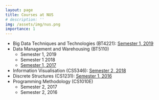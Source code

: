 ```yaml
---
layout: page
title: Courses at NUS
# description: ''
img: /assets/img/nus.png
importance: 1
---
```


<ul class="list-group">
    <li class="list-group-item list-group-item-action list-group-item-secondary"> Big Data Techniques and Technologies (BT4221):   
    <a href="https://ivle.nus.edu.sg/V1/lms/public/view_moduleoutline.aspx?CourseID=2523d950-3013-4287-b0e2-4bcfbf8146ff">Semester 1, 2019</a></li>
    <li class="list-group-item list-group-item-action list-group-item-secondary">Data Management and Warehousing (BT5110) 
        <ul>
            <li> Semester 1, 2019 </li>
            <li> Semester 1 2018 </li>
            <li> <a href="https://ivle.nus.edu.sg/V1/lms/public/view_moduleoutline.aspx?CourseID=7143DA76-B841-4785-B78E-9CCB833FF8C5&ClickFrom=StuViewBtn">Semester 1, 2017</a></li>
        </ul>
    </li>
    <li class="list-group-item list-group-item-action list-group-item-secondary"> Information Visualisation (CS5346): <a href="https://ivle.nus.edu.sg/V1/lms/public/view_moduleoutline.aspx?CourseID=2B93F405-3643-4F88-A671-013C05C862DE&ClickFrom=StuViewBtn">Semester 2, 2018 </a></li>
    <li class="list-group-item list-group-item-action list-group-item-secondary"> Discrete Structures (CS1231): <a href="https://ivle.nus.edu.sg/V1/lms/public/list_lecturers.aspx?CourseID=73efbd67-772e-4de3-b743-8e4f574378c0">Semester 1, 2016</a> </li>
    <li class="list-group-item list-group-item-action list-group-item-secondary"> Programming Methodology (CS1010E) 
        <ul> 
            <li> Semester 2, 2017 </li>
            <li> Semester 2, 2016 </li>
        </ul>
    </li>
<ul>

<!-- <hr>
<div class = "post">
    <header class = "post-header"> 
        <h1 class="post-title">Guest Lectures</h1>
    </header> 
</div> -->


<!-- <div class="row">
    <div class="col-sm mt-3 mt-md-0">
        <img class="img-fluid rounded z-depth-1" src="{{ '/assets/img/1.jpg' | relative_url }}" alt="" title="example image"/>
    </div>
    <div class="col-sm mt-3 mt-md-0">
        <img class="img-fluid rounded z-depth-1" src="{{ '/assets/img/3.jpg' | relative_url }}" alt="" title="example image"/>
    </div>
    <div class="col-sm mt-3 mt-md-0">
        <img class="img-fluid rounded z-depth-1" src="{{ '/assets/img/5.jpg' | relative_url }}" alt="" title="example image"/>
    </div>
</div>
<div class="caption">
    Caption photos easily. On the left, a road goes through a tunnel. Middle, leaves artistically fall in a hipster photoshoot. Right, in another hipster photoshoot, a lumberjack grasps a handful of pine needles.
</div>
<div class="row">
    <div class="col-sm mt-3 mt-md-0">
        <img class="img-fluid rounded z-depth-1" src="{{ '/assets/img/5.jpg' | relative_url }}" alt="" title="example image"/>
    </div>
</div>
<div class="caption">
    This image can also have a caption. It's like magic.
</div>
-->

<!-- You can also put regular text between your rows of images.
Say you wanted to write a little bit about your project before you posted the rest of the images.
You describe how you toiled, sweated, *bled* for your project, and then... you reveal it's glory in the next row of images.


<div class="row justify-content-sm-center">
    <div class="col-sm-8 mt-3 mt-md-0">
        <img class="img-fluid rounded z-depth-1" src="{{ '/assets/img/6.jpg' | relative_url }}" alt="" title="example image"/>
    </div>
    <div class="col-sm-4 mt-3 mt-md-0">
        <img class="img-fluid rounded z-depth-1" src="{{ '/assets/img/11.jpg' | relative_url }}" alt="" title="example image"/>
    </div>
</div>
<div class="caption">
    You can also have artistically styled 2/3 + 1/3 images, like these.
</div>


The code is simple.
Just wrap your images with `<div class="col-sm">` and place them inside `<div class="row">` (read more about the <a href="https://getbootstrap.com/docs/4.4/layout/grid/" target="_blank">Bootstrap Grid</a> system).
To make images responsive, add `img-fluid` class to each; for rounded corners and shadows use `rounded` and `z-depth-1` classes.
Here's the code for the last row of images above:

```html
<div class="row justify-content-sm-center">
    <div class="col-sm-8 mt-3 mt-md-0">
        <img class="img-fluid rounded z-depth-1" src="{{ '/assets/img/6.jpg' | relative_url }}" alt="" title="example image"/>
    </div>
    <div class="col-sm-4 mt-3 mt-md-0">
        <img class="img-fluid rounded z-depth-1" src="{{ '/assets/img/11.jpg' | relative_url }}" alt="" title="example image"/>
    </div>
</div>
```  -->